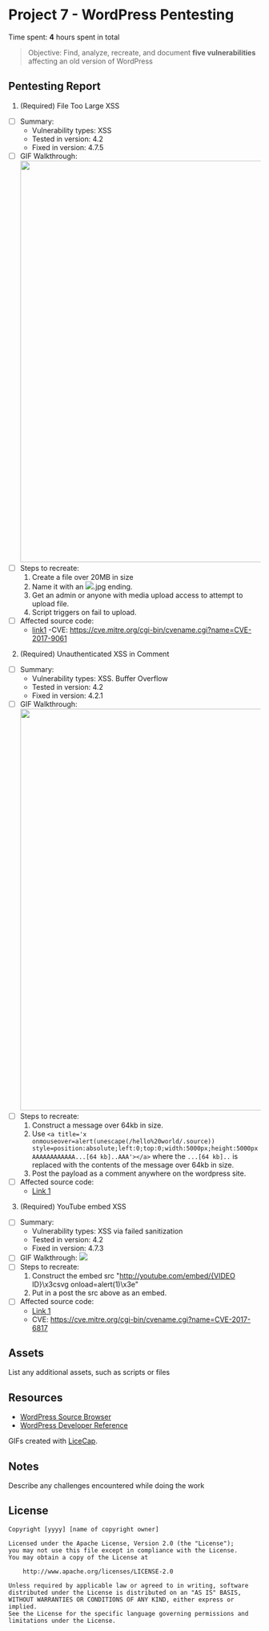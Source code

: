 # Project 7 - WordPress Pentesting

Time spent: **4** hours spent in total

> Objective: Find, analyze, recreate, and document **five vulnerabilities** affecting an old version of WordPress

## Pentesting Report

1. (Required) File Too Large XSS
  - [ ] Summary: 
    - Vulnerability types: XSS
    - Tested in version: 4.2
    - Fixed in version: 4.7.5
  - [ ] GIF Walkthrough: <img src="https://i.imgur.com/XFMu1k0.gif" width="800">
  - [ ] Steps to recreate: 
    1) Create a file over 20MB in size
    2) Name it with an <img src=a onerror=alert(1)>.jpg ending.
    3) Get an admin or anyone with media upload access to attempt to upload file.
    4) Script triggers on fail to upload.
  - [ ] Affected source code:
    - [link1](https://core.trac.wordpress.org/browser/branches/4.2/src/wp-admin/load-scripts.php)
    -CVE: https://cve.mitre.org/cgi-bin/cvename.cgi?name=CVE-2017-9061
2. (Required) Unauthenticated XSS in Comment
  - [ ] Summary: 
    - Vulnerability types: XSS. Buffer Overflow
    - Tested in version: 4.2 
    - Fixed in version: 4.2.1
  - [ ] GIF Walkthrough: <img src="https://i.imgur.com/dtYnB6F.gif" width="800">
  - [ ] Steps to recreate: 
    1) Construct a message over 64kb in size. 
    2) Use `<a title='x onmouseover=alert(unescape(/hello%20world/.source)) style=position:absolute;left:0;top:0;width:5000px;height:5000px  AAAAAAAAAAAA...[64 kb]..AAA'></a>` where the `...[64 kb]..` is replaced with the contents of the message over 64kb in size. 
    3) Post the payload as a comment anywhere on the wordpress site. 
  - [ ] Affected source code:
    - [Link 1](https://core.trac.wordpress.org/browser/branches/4.2/src/wp-comments-post.php)
3. (Required) YouTube embed XSS
  - [ ] Summary: 
    - Vulnerability types: XSS via failed sanitization
    - Tested in version: 4.2 
    - Fixed in version: 4.7.3
  - [ ] GIF Walkthrough: <img src="https://i.imgur.com/8VbNnRg.gif">
  - [ ] Steps to recreate: 
    1) Construct the embed src "http://youtube.com/embed/{VIDEO ID}\x3csvg onload=alert(1)\x3e"
    2) Put in a post the src above as an embed.
  - [ ] Affected source code:
    - [Link 1](https://core.trac.wordpress.org/browser/branches/4.2/src/wp-admin/admin-post.php)
    - CVE: https://cve.mitre.org/cgi-bin/cvename.cgi?name=CVE-2017-6817

## Assets

List any additional assets, such as scripts or files

## Resources

- [WordPress Source Browser](https://core.trac.wordpress.org/browser/)
- [WordPress Developer Reference](https://developer.wordpress.org/reference/)

GIFs created with [LiceCap](http://www.cockos.com/licecap/).

## Notes

Describe any challenges encountered while doing the work

## License

    Copyright [yyyy] [name of copyright owner]

    Licensed under the Apache License, Version 2.0 (the "License");
    you may not use this file except in compliance with the License.
    You may obtain a copy of the License at

        http://www.apache.org/licenses/LICENSE-2.0

    Unless required by applicable law or agreed to in writing, software
    distributed under the License is distributed on an "AS IS" BASIS,
    WITHOUT WARRANTIES OR CONDITIONS OF ANY KIND, either express or implied.
    See the License for the specific language governing permissions and
    limitations under the License.
